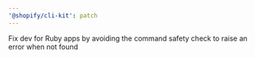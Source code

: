 ```yaml
---
'@shopify/cli-kit': patch
---
```


Fix dev for Ruby apps by avoiding the command safety check to raise an error when not found
